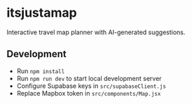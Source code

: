 # itsjustamap

Interactive travel map planner with AI-generated suggestions.

## Development

- Run `npm install`
- Run `npm run dev` to start local development server
- Configure Supabase keys in `src/supabaseClient.js`
- Replace Mapbox token in `src/components/Map.jsx`
